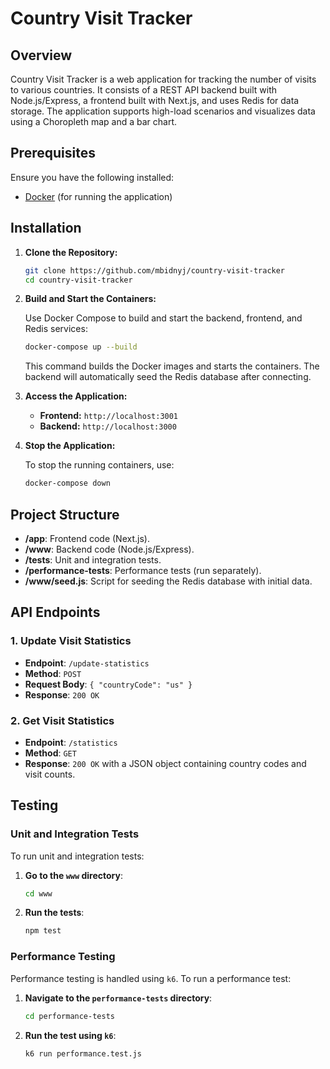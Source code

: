 # **Country Visit Tracker**

## **Overview**

Country Visit Tracker is a web application for tracking the number of visits to various countries. It consists of a REST API backend built with Node.js/Express, a frontend built with Next.js, and uses Redis for data storage. The application supports high-load scenarios and visualizes data using a Choropleth map and a bar chart.

## **Prerequisites**

Ensure you have the following installed:

-   [Docker](https://www.docker.com/) (for running the application)

## **Installation**

1. **Clone the Repository:**

    ```bash
    git clone https://github.com/mbidnyj/country-visit-tracker
    cd country-visit-tracker
    ```

2. **Build and Start the Containers:**

    Use Docker Compose to build and start the backend, frontend, and Redis services:

    ```bash
    docker-compose up --build
    ```

    This command builds the Docker images and starts the containers. The backend will automatically seed the Redis database after connecting.

3. **Access the Application:**

    - **Frontend:** `http://localhost:3001`
    - **Backend:** `http://localhost:3000`

4. **Stop the Application:**

    To stop the running containers, use:

    ```bash
    docker-compose down
    ```

## **Project Structure**

-   **/app**: Frontend code (Next.js).
-   **/www**: Backend code (Node.js/Express).
-   **/tests**: Unit and integration tests.
-   **/performance-tests**: Performance tests (run separately).
-   **/www/seed.js**: Script for seeding the Redis database with initial data.

## **API Endpoints**

### **1. Update Visit Statistics**

-   **Endpoint**: `/update-statistics`
-   **Method**: `POST`
-   **Request Body**: `{ "countryCode": "us" }`
-   **Response**: `200 OK`

### **2. Get Visit Statistics**

-   **Endpoint**: `/statistics`
-   **Method**: `GET`
-   **Response**: `200 OK` with a JSON object containing country codes and visit counts.

## **Testing**

### **Unit and Integration Tests**

To run unit and integration tests:

1. **Go to the `www` directory**:

    ```bash
    cd www
    ```

2. **Run the tests**:

    ```bash
    npm test
    ```

### **Performance Testing**

Performance testing is handled using `k6`. To run a performance test:

1. **Navigate to the `performance-tests` directory**:

    ```bash
    cd performance-tests
    ```

2. **Run the test using `k6`**:

    ```bash
    k6 run performance.test.js
    ```
